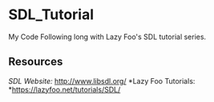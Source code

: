 # SDL_Tutorial
My Code Following long with Lazy Foo's SDL tutorial series. 

## Resources 

*SDL Website:* http://www.libsdl.org/
*Lazy Foo Tutorials: *https://lazyfoo.net/tutorials/SDL/

